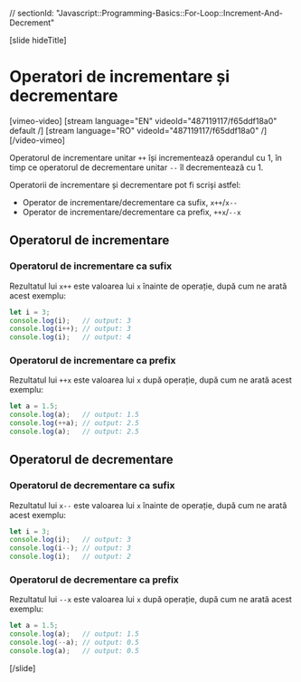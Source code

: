 // sectionId: "Javascript::Programming-Basics::For-Loop::Increment-And-Decrement"

[slide hideTitle]
# Operatori de incrementare și decrementare

[vimeo-video]
[stream language="EN" videoId="487119117/f65ddf18a0" default /]
[stream language="RO" videoId="487119117/f65ddf18a0"  /]
[/video-vimeo]


Operatorul de incrementare unitar `++` își incrementează operandul cu 1, în timp ce operatorul de decrementare unitar `--` îl decrementează cu 1.

Operatorii de incrementare și decrementare pot fi scriși astfel: 

* Operator de incrementare/decrementare ca sufix, `x++`/`x--` 
* Operator de incrementare/decrementare ca prefix, `++x`/`--x`

## Operatorul de incrementare


### Operatorul de incrementare ca sufix
Rezultatul lui `x++` este valoarea lui `x` înainte de operație, după cum ne arată acest exemplu:

```js live
let i = 3;
console.log(i);   // output: 3
console.log(i++); // output: 3
console.log(i);   // output: 4
```


### Operatorul de incrementare ca prefix
Rezultatul lui `++x` este valoarea lui `x` după operație, după cum ne arată acest exemplu:



```js live
let a = 1.5;
console.log(a);   // output: 1.5
console.log(++a); // output: 2.5
console.log(a);   // output: 2.5
```



## Operatorul de decrementare

### Operatorul de decrementare ca sufix
Rezultatul lui `x--` este valoarea lui `x` înainte de operație, după cum ne arată acest exemplu:

```js live
let i = 3;
console.log(i);   // output: 3
console.log(i--); // output: 3
console.log(i);   // output: 2
```

### Operatorul de decrementare ca prefix
Rezultatul lui  `--x` este valoarea lui `x` după operație, după cum ne arată acest exemplu:


```js live
let a = 1.5;
console.log(a);   // output: 1.5
console.log(--a); // output: 0.5
console.log(a);   // output: 0.5
```
[/slide]
